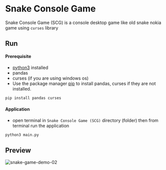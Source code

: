 # Snake Console Game
Snake Console Game (SCG) is a console desktop game like old snake nokia game using `curses` library
## Run
#### Prerequisite
- [python3](https://www.python.org/downloads/) installed
- pandas
- curses (if you are using windows os)
- Use the package manager [pip](https://pip.pypa.io/en/stable/) to install pandas, curses if they are not installed.

```bash
pip install pandas curses
```
#### Application
- open terminal in ``Snake Console Game (SCG)`` directory (folder) then from terminal run the application
```bash
python3 main.py
```
## Preview
![snake-game-demo-02](https://user-images.githubusercontent.com/39943970/93467992-9ab9e380-f8ee-11ea-985f-71173d33f4f9.gif)


